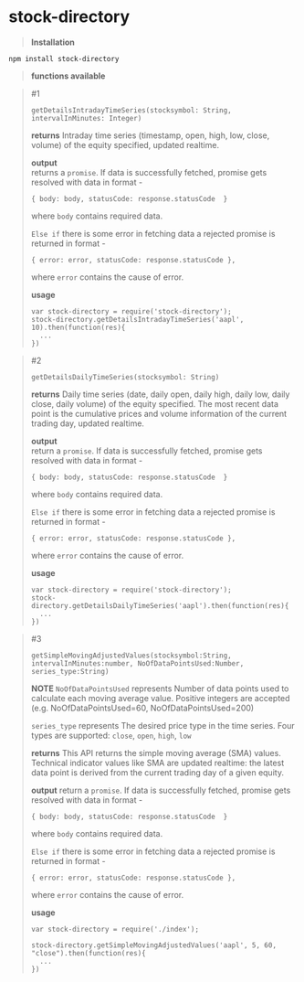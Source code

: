 # stock-directory

>**Installation**
```
npm install stock-directory
```
>**functions available**

>#1
>```
>getDetailsIntradayTimeSeries(stocksymbol: String, intervalInMinutes: Integer)
>```
>
> **returns** 
> Intraday time series (timestamp, open, high, low, close, volume) of the equity specified, updated realtime.
>
> **output**  
> returns a `promise`. 
>    If data is successfully fetched, promise gets resolved with data in format - 
>```	
>{ body: body, statusCode: response.statusCode  }
>```
>where `body` contains required data.
>
>`Else if` there is some error in fetching data a rejected promise is returned in format - 
>```
>{ error: error, statusCode: response.statusCode },
>```
>where `error` contains the cause of error.
>
>**usage**
>```
>var stock-directory = require('stock-directory');
>stock-directory.getDetailsIntradayTimeSeries('aapl', 10).then(function(res){
>   ...
>})
>```
>

>#2
>```
>getDetailsDailyTimeSeries(stocksymbol: String)
>```
>
>**returns**
> Daily time series (date, daily open, daily high, daily low, daily close, daily volume) of the equity specified.
> The most recent data point is the cumulative prices and volume information of the current trading day, updated realtime.
>
> **output**  
> return a `promise`. 
>    If data is successfully fetched, promise gets resolved with data in format - 
>```	
>{ body: body, statusCode: response.statusCode  }
>```
>where `body` contains required data.
>
>`Else if` there is some error in fetching data a rejected promise is returned in format - 
>```
>{ error: error, statusCode: response.statusCode },
>```
>where `error` contains the cause of error.
>
>**usage**
>```
>var stock-directory = require('stock-directory');
>stock-directory.getDetailsDailyTimeSeries('aapl').then(function(res){
>   ...
>})
>```
>

>#3
>```
>getSimpleMovingAdjustedValues(stocksymbol:String, intervalInMinutes:number, NoOfDataPointsUsed:Number, series_type:String)
>```
>**NOTE**
>`NoOfDataPointsUsed` represents Number of data points used to calculate each moving average value.
>Positive integers are accepted (e.g. NoOfDataPointsUsed=60, NoOfDataPointsUsed=200)
>
>`series_type` represents
>The desired price type in the time series. Four types are supported: `close`, `open`, `high`, `low`
>
>
>**returns**
> This API returns the simple moving average (SMA) values.
>Technical indicator values like SMA are updated realtime: the latest data point is derived from the current trading day of a given equity.
>
> **output** 
> return a `promise`. 
>    If data is successfully fetched, promise gets resolved with data in format - 
>```	
>{ body: body, statusCode: response.statusCode  }
>```
>where `body` contains required data.
>
>`Else if` there is some error in fetching data a rejected promise is returned in format - 
>```
>{ error: error, statusCode: response.statusCode },
>```
>where `error` contains the cause of error.
>
>**usage**
>```
>var stock-directory = require('./index');
>
>stock-directory.getSimpleMovingAdjustedValues('aapl', 5, 60, "close").then(function(res){
>   ...
>})
>```